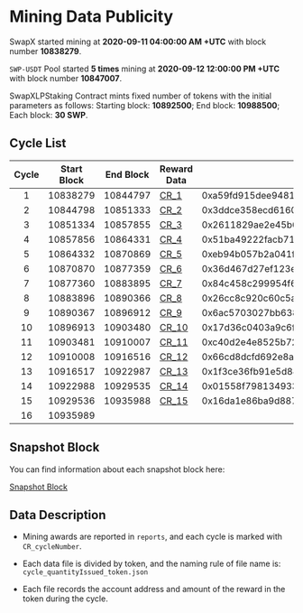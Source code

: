 # Mining Data Publicity 

SwapX started mining at **2020-09-11 04:00:00 AM +UTC** with block number **10838279**.

`SWP-USDT` Pool started **5 times** mining at **2020-09-12 12:00:00 PM +UTC** with block number **10847007**.



SwapXLPStaking Contract mints fixed number of tokens with the initial parameters as follows:
Starting block: **10892500**; End block: **10988500**; Each block: **30 SWP**.



## Cycle List

| Cycle | Start Block | End Block | Reward Data | Tree Root |
| :-: | - | - | - | - |
| 1 | 10838279 | 10844797 | [CR_1](reports/CR_1) | 0xa59fd915dee94812ef0828e6494095df8ff1eece87ada1e85ae15a51c061c9d0 |
| 2 | 10844798 | 10851333 | [CR_2](reports/CR_2) | 0x3ddce358ecd6160fbb30a16230100be4d884e839ba4cde64129b2c19f2a892f2 |
| 3 | 10851334 | 10857855 | [CR_3](reports/CR_3) | 0x2611829ae2e45b60c4adc0299b07f45237ac82b17522c5786da78001b9616e73 |
| 4 | 10857856 | 10864331 | [CR_4](reports/CR_4) | 0x51ba49222facb712d52e1b14b52475eb5f8a9345f7fc0aa7fa1f1eb898ffeb91 |
| 5 | 10864332 | 10870869 | [CR_5](reports/CR_5) | 0xeb94b057b2a041f0803e9b654d90abd3c75285ff61cb0d5c86c8941126a9d721 |
| 6 | 10870870 | 10877359 | [CR_6](reports/CR_6) | 0x36d467d27ef123e48c83550ef2d4b633b7709c7a703461c9e02b13d2db7c05a7 |
| 7 | 10877360 | 10883895 | [CR_7](reports/CR_7) | 0x84c458c299954f65bd427a8832f0a3467b5325af8cd6c267a4619f045855fb31 |
| 8 | 10883896 | 10890366 | [CR_8](reports/CR_8) | 0x26cc8c920c60c5ae22aa842e05752c10a73250114876c1223ef944dfd9a88a23 |
| 9 | 10890367 | 10896912 | [CR_9](reports/CR_9) | 0x6ac5703027bb6385597ec2549bc7759c0c1fea8165f71b7c4f22750f876ba14a |
| 10 | 10896913 | 10903480 | [CR_10](reports/CR_10) | 0x17d36c0403a9c6fb75df0af579e6a0bf415b0c51c24ffe22cb0b55cedbec760f |
| 11 | 10903481 | 10910007 | [CR_11](reports/CR_11) | 0xc40d2e4e8525b72626bef64a80d470a0e71184529f0f2517a367ee30afe8ea6a |
| 12 | 10910008 | 10916516 | [CR_12](reports/CR_12) | 0x66cd8dcfd692e8a77a4e4b3e8812afc8d13b5dd3ea2ef3444f23a2cf34783d40 |
| 13 | 10916517 | 10922987 | [CR_13](reports/CR_13) | 0x1f3ce36fb91e5d8496bb94d1c66f1cd5890dd17fc8dd2f4e7bff2d615403c8cd |
| 14 | 10922988 | 10929535 | [CR_14](reports/CR_14) | 0x01558f798134933fbd34256159a66dd9a7c19a62dcc8c3a723463f4004536094 |
| 15 | 10929536 | 10935988 | [CR_15](reports/CR_15) | 0x16da1e86ba9d8871ca19c5421780c5b3c36762ae832bf8bc3686442903aa7bd5 |
| 16 | 10935989 |  |  |  |







##  Snapshot Block

You can find information about each snapshot block here:

[Snapshot Block](snapshot.json)



## Data Description

- Mining awards are reported in `reports`, and each cycle is marked with `CR_cycleNumber`.

- Each data file is divided by token, and the naming rule of file name is: `cycle_quantityIssued_token.json` 

- Each file records the account address and amount of the reward in the token during the cycle.